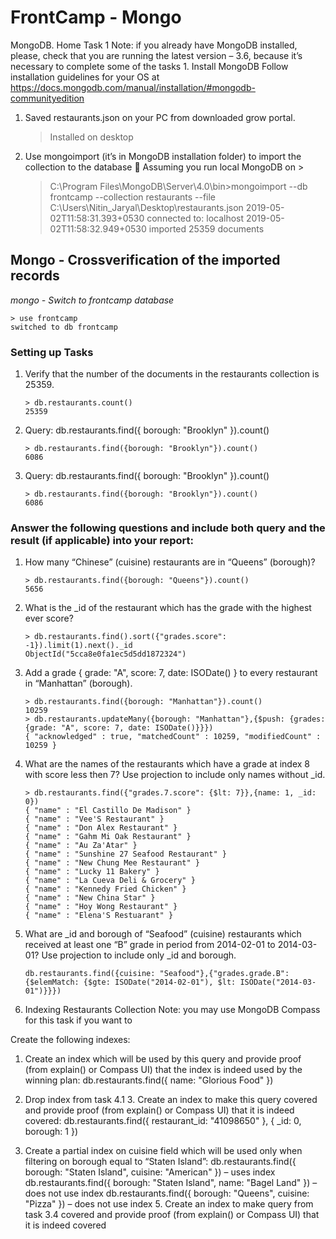 # FrontCamp - Mongo

MongoDB. Home Task 1 Note: if you already have MongoDB installed, please, check that you are running the latest version – 3.6, because it’s necessary to complete some of the tasks 1. Install MongoDB Follow installation guidelines for your OS at https://docs.mongodb.com/manual/installation/#mongodb-communityedition 

1. Saved restaurants.json on your PC from downloaded grow portal.
   > Installed on desktop

3. Use mongoimport (it’s in MongoDB installation folder) to import the collection to the database  Assuming you run local MongoDB on > 
    > C:\Program Files\MongoDB\Server\4.0\bin>mongoimport --db frontcamp --collection restaurants --file       C:\Users\Nitin_Jaryal\Desktop\restaurants.json
2019-05-02T11:58:31.393+0530    connected to: localhost
2019-05-02T11:58:32.949+0530    imported 25359 documents
 
## Mongo - Crossverification of the imported records

*mongo - Switch to frontcamp database* 
```shell
> use frontcamp
switched to db frontcamp
```

### Setting up Tasks

1.  Verify that the number of the documents in the restaurants collection is 25359.
    ```shell
    > db.restaurants.count()
    25359
    ```

2. Query: db.restaurants.find({ borough: "Brooklyn" }).count()
    ```shell
    > db.restaurants.find({borough: "Brooklyn"}).count()
    6086
    ```
3. Query: db.restaurants.find({ borough: "Brooklyn" }).count()
    ```shell
    > db.restaurants.find({borough: "Brooklyn"}).count()
    6086
    ```

### Answer the following questions and include both query and the result (if applicable) into your report: 
1. How many “Chinese” (cuisine) restaurants are in “Queens” (borough)? 
    ```shell
    > db.restaurants.find({borough: "Queens"}).count()
    5656
    ```
    
2. What is the _id of the restaurant which has the grade with the highest ever score? 
    ```shell
    > db.restaurants.find().sort({"grades.score": -1}).limit(1).next()._id
    ObjectId("5cca8e0fa1ec5d5dd1872324")
    ```
    
3. Add a grade { grade: "A", score: 7, date: ISODate() } to every restaurant in “Manhattan” (borough). 
    ```shell
    > db.restaurants.find({borough: "Manhattan"}).count()
    10259
    > db.restaurants.updateMany({borough: "Manhattan"},{$push: {grades: {grade: "A", score: 7, date: ISODate()}}})
    { "acknowledged" : true, "matchedCount" : 10259, "modifiedCount" : 10259 }
    ```
    
4. What are the names of the restaurants which have a grade at index 8 with score less then 7? Use projection to include only names without _id. 
    ```shell
   > db.restaurants.find({"grades.7.score": {$lt: 7}},{name: 1, _id: 0})
    { "name" : "El Castillo De Madison" }
    { "name" : "Vee'S Restaurant" }
    { "name" : "Don Alex Restaurant" }
    { "name" : "Gahm Mi Oak Restaurant" }
    { "name" : "Au Za'Atar" }
    { "name" : "Sunshine 27 Seafood Restaurant" }
    { "name" : "New Chung Mee Restaurant" }
    { "name" : "Lucky 11 Bakery" }
    { "name" : "La Cueva Deli & Grocery" }
    { "name" : "Kennedy Fried Chicken" }
    { "name" : "New China Star" }
    { "name" : "Hoy Wong Restaurant" }
    { "name" : "Elena'S Restuarant" }
    ```
    
    
5. What are _id and borough of “Seafood” (cuisine) restaurants  which received at least one “B” grade in period from 2014-02-01 to 2014-03-01? Use projection to include only _id and borough. 
    ```shell
    db.restaurants.find({cuisine: "Seafood"},{"grades.grade.B":{$elemMatch: {$gte: ISODate("2014-02-01"), $lt: ISODate("2014-03-01")}}})
    ```
    
    

4. Indexing Restaurants Collection Note: you may use MongoDB Compass for this task if you want to 


Create the following indexes: 
1. Create an index which will be used by this query and provide proof (from explain() or Compass UI) that the index is indeed used by the winning plan: 
  db.restaurants.find({ name: "Glorious Food" }) 
  
2. Drop index from task 4.1 3. Create an index to make this query covered and provide proof (from explain() or Compass UI) that it is indeed covered: 
db.restaurants.find({ restaurant_id: "41098650" }, { _id: 0, borough: 1 })


4. Create a partial index on cuisine field which will be used only when filtering on borough equal to “Staten Island”: 
db.restaurants.find({ borough: "Staten Island", cuisine: "American" }) – uses index 
db.restaurants.find({ borough: "Staten Island", name: "Bagel Land" }) – does not use index 
db.restaurants.find({ borough: "Queens", cuisine: "Pizza" }) – does not use index 5. Create an index to make query from task 3.4 covered and provide proof (from explain() or Compass UI) that it is indeed covered

